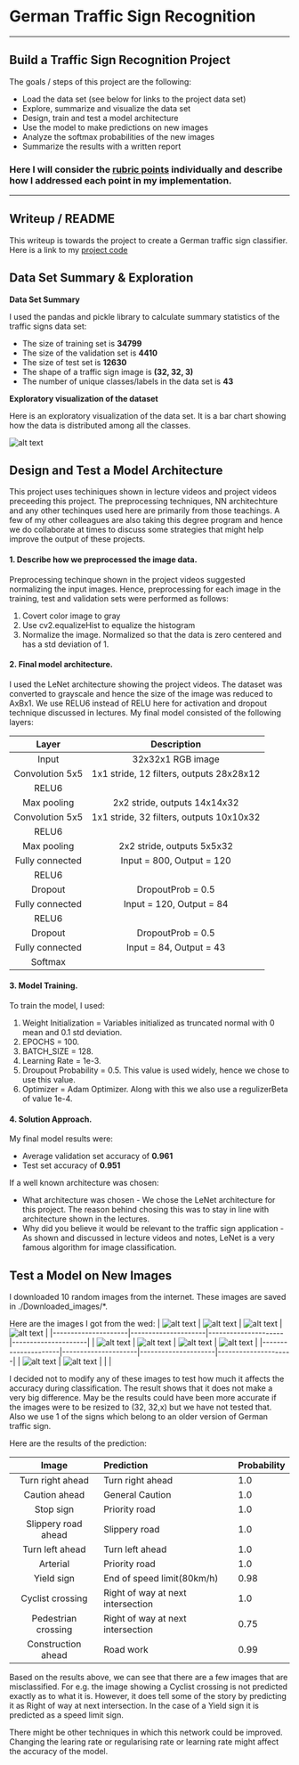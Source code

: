 # **German Traffic Sign Recognition**

---

## Build a Traffic Sign Recognition Project

The goals / steps of this project are the following:
* Load the data set (see below for links to the project data set)
* Explore, summarize and visualize the data set
* Design, train and test a model architecture
* Use the model to make predictions on new images
* Analyze the softmax probabilities of the new images
* Summarize the results with a written report

[//]: # (Image References)

[image1]: ./examples/visualization.png "Visualization"
[image2]: ./Downloaded_images/Arterial.jpg "Traffic Sign 1"
[image3]: ./Downloaded_images/Caution_ahead.jpg "Traffic Sign 2"
[image4]: ./Downloaded_images/Construction_ahead.jpg "Traffic Sign 3"
[image5]: ./Downloaded_images/Old_cyclists_crossing_theroad--Stock-Photo.jpg "Traffic Sign 4"
[image6]: ./Downloaded_images/pedestrian_crossing_Photo.jpg "Traffic Sign 5"
[image7]: ./Downloaded_images/slippery_road.jpg "Traffic Sign 6"
[image8]: ./Downloaded_images/Stop_Sign.jpg "Traffic Sign 7"
[image9]: ./Downloaded_images/Turn_left_ahead.jpg "Traffic Sign 8"
[image10]: ./Downloaded_images/Turn_right_ahead.jpg "Traffic Sign 9"
[image11]: ./Downloaded_images/yield_signs.jpg "Traffic Sign 10"

### Here I will consider the [rubric points](https://review.udacity.com/#!/rubrics/481/view) individually and describe how I addressed each point in my implementation.  

---
## Writeup / README

This writeup is towards the project to create a German traffic sign classifier. Here is a link to my [project code](https://github.com/metawala/SDCarNDTerm1/blob/master/P2_Traffic_Sign_Classifier/Traffic_Sign_Classifier.ipynb)

## Data Set Summary & Exploration

**Data Set Summary**

I used the pandas and pickle library to calculate summary statistics of the traffic signs data set:

* The size of training set is **34799**
* The size of the validation set is **4410**
* The size of test set is **12630**
* The shape of a traffic sign image is **(32, 32, 3)**
* The number of unique classes/labels in the data set is **43**

**Exploratory visualization of the dataset**

Here is an exploratory visualization of the data set. It is a bar chart showing how the data is distributed among all the classes.

![alt text][image1]

## Design and Test a Model Architecture

This project uses techiniques shown in lecture videos and project videos preceeding this project. The preprocessing techniques, NN architechture and any other techinques used here are primarily from those teachings. A few of my other colleagues are also taking this degree program and hence we do collaborate at times to discuss some strategies that might help improve the output of these projects. 

#### 1. Describe how we preprocessed the image data.

Preprocessing techinque shown in the project videos suggested normalizing the input images. Hence, preprocessing for each image in the training, test and validation sets were performed as follows:

1. Covert color image to gray
2. Use cv2.equalizeHist to equalize the histogram
3. Normalize the image. Normalized so that the data is zero centered and has a std deviation of 1.

#### 2. Final model architecture.

I used the LeNet architecture showing the project videos. The dataset was converted to grayscale and hence the size of the image was reduced to AxBx1. We use RELU6 instead of RELU here for activation and dropout technique discussed in lectures. My final model consisted of the following layers:

| Layer         		|     Description	        					| 
|:---------------------:|:---------------------------------------------:| 
| Input         		| 32x32x1 RGB image   							| 
| Convolution 5x5     	| 1x1 stride, 12 filters, outputs 28x28x12 	    |
| RELU6					|												|
| Max pooling	      	| 2x2 stride,  outputs 14x14x32 				|
| Convolution 5x5	    | 1x1 stride, 32 filters, outputs 10x10x32  	|
| RELU6					|												|
| Max pooling	      	| 2x2 stride,  outputs 5x5x32    				|
| Fully connected		| Input = 800, Output = 120     				|
| RELU6 				|												|
| Dropout		        | DropoutProb = 0.5								|
| Fully connected		| Input = 120, Output = 84						|
| RELU6 				|												|
| Dropout		        | DropoutProb = 0.5								|
| Fully connected		| Input = 84, Output = 43						|
| Softmax				|              									|

#### 3. Model Training.

To train the model, I used:
1. Weight Initialization = Variables initialized as truncated normal with 0 mean and 0.1 std deviation.
1. EPOCHS = 100.
2. BATCH_SIZE = 128.
3. Learning Rate = 1e-3.
4. Droupout Probability = 0.5. This value is used widely, hence we chose to use this value.
6. Optimizer = Adam Optimizer. Along with this we also use a regulizerBeta of value 1e-4.

#### 4. Solution Approach.

My final model results were:
* Average validation set accuracy of **0.961**
* Test set accuracy of **0.951**

If a well known architecture was chosen:
* What architecture was chosen - We chose the LeNet architecture for this project. The reason behind chosing this was to stay in line with architecture shown in the lectures.
* Why did you believe it would be relevant to the traffic sign application - As shown and discussed in lecture videos and notes, LeNet is a very famous algorithm for image classification. 

## Test a Model on New Images

I downloaded 10 random images from the internet. These images are saved in ./Downloaded_images/*. 

Here are the images I got from the wed:
| ![alt text][image2] | ![alt text][image3] | ![alt text][image4] | ![alt text][image5] |
|---------------------|---------------------|---------------------|---------------------|
| ![alt text][image6] | ![alt text][image7] | ![alt text][image8] | ![alt text][image9] |
|---------------------|---------------------|---------------------|---------------------|
| ![alt text][image10] | ![alt text][image11] |                   |                     |

I decided not to modify any of these images to test how much it affects the accuracy during classification. The result shows that it does not make a very big difference. May be the results could have been more accurate if the images were to be resized to (32, 32,x) but we have not tested that. Also we use 1 of the signs which belong to an older version of German traffic sign.

Here are the results of the prediction:

| Image			        |     Prediction                    |Probability |
|:---------------------:|:----------------------------------|------------|
| Turn right ahead 		| Turn right ahead			        | 1.0        |
| Caution ahead 		| General Caution			        | 1.0        |
| Stop sign		    	| Priority road				        | 1.0        |
| Slippery road ahead	| Slippery road				        | 1.0        |
| Turn left ahead		| Turn left ahead      		        | 1.0        |
| Arterial      		| Priority road      		        | 1.0        |
| Yield sign    		| End of speed limit(80km/h)        | 0.98       |
| Cyclist crossing		| Right of way at next intersection | 1.0        |
| Pedestrian crossing	| Right of way at next intersection | 0.75       |
| Construction ahead	| Road work           		        | 0.99       |

Based on the results above, we can see that there are a few images that are misclassified. For e.g. the image showing a Cyclist crossing is not predicted exactly as to what it is. However, it does tell some of the story by predicting it as Right of way at next intersection. In the case of a Yield sign it is predicted as a speed limit sign.

There might be other techniques in which this network could be improved. Changing the learing rate or regularising rate or learning rate might affect the accuracy of the model.